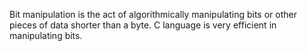 
Bit manipulation is the act of algorithmically manipulating bits or other pieces of data shorter than a byte. C language is very efficient in manipulating bits.
